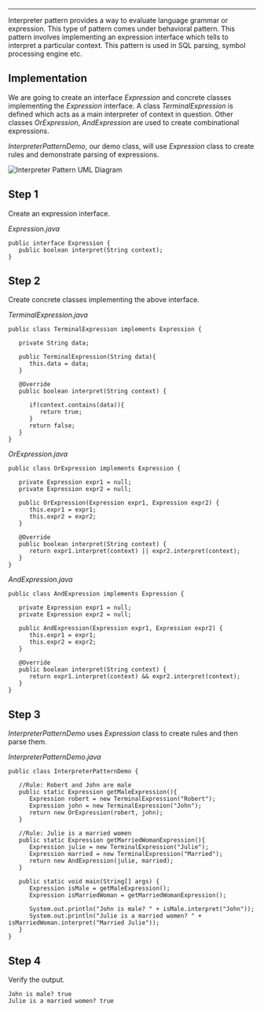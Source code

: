 ___

  

Interpreter pattern provides a way to evaluate language grammar or expression. This type of pattern comes under behavioral pattern. This pattern involves implementing an expression interface which tells to interpret a particular context. This pattern is used in SQL parsing, symbol processing engine etc.

## Implementation

We are going to create an interface _Expression_ and concrete classes implementing the _Expression_ interface. A class _TerminalExpression_ is defined which acts as a main interpreter of context in question. Other classes _OrExpression_, _AndExpression_ are used to create combinational expressions.

_InterpreterPatternDemo_, our demo class, will use _Expression_ class to create rules and demonstrate parsing of expressions.

![Interpreter Pattern UML Diagram](https://www.tutorialspoint.com/design_pattern/images/interpreter_pattern_uml_diagram.jpg)

## Step 1

Create an expression interface.

_Expression.java_

```
public interface Expression {
   public boolean interpret(String context);
}
```

## Step 2

Create concrete classes implementing the above interface.

_TerminalExpression.java_

```
public class TerminalExpression implements Expression {

   private String data;

   public TerminalExpression(String data){
      this.data = data; 
   }

   @Override
   public boolean interpret(String context) {
   
      if(context.contains(data)){
         return true;
      }
      return false;
   }
}
```

_OrExpression.java_

```
public class OrExpression implements Expression {
 
   private Expression expr1 = null;
   private Expression expr2 = null;

   public OrExpression(Expression expr1, Expression expr2) { 
      this.expr1 = expr1;
      this.expr2 = expr2;
   }

   @Override
   public boolean interpret(String context) {
      return expr1.interpret(context) || expr2.interpret(context);
   }
}
```

_AndExpression.java_

```
public class AndExpression implements Expression {
 
   private Expression expr1 = null;
   private Expression expr2 = null;

   public AndExpression(Expression expr1, Expression expr2) { 
      this.expr1 = expr1;
      this.expr2 = expr2;
   }

   @Override
   public boolean interpret(String context) {
      return expr1.interpret(context) && expr2.interpret(context);
   }
}
```

## Step 3

_InterpreterPatternDemo_ uses _Expression_ class to create rules and then parse them.

_InterpreterPatternDemo.java_

```
public class InterpreterPatternDemo {

   //Rule: Robert and John are male
   public static Expression getMaleExpression(){
      Expression robert = new TerminalExpression("Robert");
      Expression john = new TerminalExpression("John");
      return new OrExpression(robert, john);
   }

   //Rule: Julie is a married women
   public static Expression getMarriedWomanExpression(){
      Expression julie = new TerminalExpression("Julie");
      Expression married = new TerminalExpression("Married");
      return new AndExpression(julie, married);
   }

   public static void main(String[] args) {
      Expression isMale = getMaleExpression();
      Expression isMarriedWoman = getMarriedWomanExpression();

      System.out.println("John is male? " + isMale.interpret("John"));
      System.out.println("Julie is a married women? " + isMarriedWoman.interpret("Married Julie"));
   }
}
```

## Step 4

Verify the output.

```
John is male? true
Julie is a married women? true

```